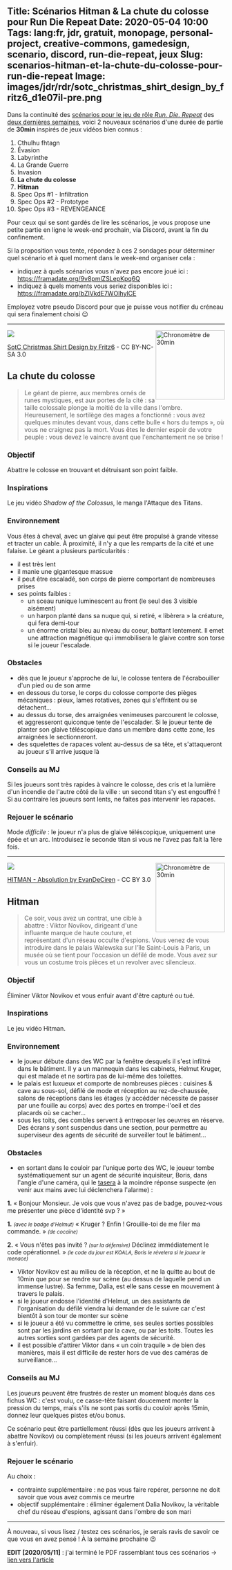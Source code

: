 Title: Scénarios Hitman & La chute du colosse pour Run Die Repeat
Date: 2020-05-04 10:00
Tags: lang:fr, jdr, gratuit, monopage, personal-project, creative-commons, gamedesign, scenario, discord, run-die-repeat, jeux
Slug: scenarios-hitman-et-la-chute-du-colosse-pour-run-die-repeat
Image: images/jdr/rdr/sotc_christmas_shirt_design_by_fritz6_d1e07il-pre.png
---

Dans la continuité des [scénarios pour le jeu de rôle _Run. Die. Repeat_](1ere-fournee-de-scenarios-pour-run-die-repeat.html) des [deux dernières semaines](2e-serie-de-scenarios-pour-run-die-repeat.html),
voici 2 nouveaux scénarios d'une durée de partie de **30min**
inspirés de jeux vidéos bien connus :

1. Cthulhu fhtagn
2. Évasion
3. Labyrinthe
4. La Grande Guerre
5. Invasion
6. **La chute du colosse**
7. **Hitman**
8. Spec Ops #1 - Infiltration
9. Spec Ops #2 - Prototype
10. Spec Ops #3 - REVENGEANCE

Pour ceux qui se sont gardés de lire les scénarios, je vous propose une petite partie en ligne le week-end prochain, via Discord, avant la fin du confinement.

Si la proposition vous tente, répondez à ces 2 sondages pour déterminer quel scénario et à quel moment dans le week-end organiser cela :

- indiquez à quels scénarios vous n'avez pas encore joué ici : <https://framadate.org/9v8pmlZSLepKpq6Q>
- indiquez à quels moments vous seriez disponibles ici : <https://framadate.org/bZlVkdE7WOIhylCE>

Employez votre pseudo Discord pour que je puisse vous notifier du créneau qui sera finalement choisi 😉

---
<img class="timer" alt="Chronomètre de 30min" src="images/jdr/rdr/timer-30.svg">

![](images/jdr/rdr/sotc_christmas_shirt_design_by_fritz6_d1e07il-pre.png)

[SotC Christmas Shirt Design by Fritz6](https://www.deviantart.com/fritz6/art/SotC-Christmas-Shirt-Design-83990541) - CC BY-NC-SA 3.0
## La chute du colosse
> Le géant de pierre, aux membres ornés de runes mystiques, est aux portes de la cité :
> sa taille colossale plonge la moitié de la ville dans l'ombre.
> Heureusement, le sortilège des mages a fonctionné : vous avez quelques minutes devant vous,
> dans cette bulle « hors du temps », où vous ne craignez pas la mort.
> Vous êtes le dernier espoir de votre peuple : vous devez le vaincre avant que l'enchantement ne se brise !
### Objectif
Abattre le colosse en trouvant et détruisant son point faible.
### Inspirations
Le jeu vidéo _Shadow of the Colossus_, le manga l'Attaque des Titans.
### Environnement
Vous êtes à cheval, avec un glaive qui peut être propulsé à grande vitesse et tracter un cable.
À proximité, il n'y a que les remparts de la cité et une falaise.
Le géant a plusieurs particularités :
- il est très lent
- il manie une gigantesque massue
- il peut être escaladé, son corps de pierre comportant de nombreuses prises
- ses points faibles :
  * un sceau runique luminescent au front (le seul des 3 visible aisément)
  * un harpon planté dans sa nuque qui, si retiré, « libèrera » la créature, qui fera demi-tour
  * un énorme cristal bleu au niveau du coeur, battant lentement.
    Il emet une attraction magnétique qui immobilisera le glaive contre son torse si le joueur l'escalade.
### Obstacles
- dès que le joueur s'approche de lui, le colosse tentera de l'écrabouiller d'un pied ou de son arme
- en dessous du torse, le corps du colosse comporte des pièges mécaniques :
pieux, lames rotatives, zones qui s'effritent ou se détachent...
- au dessus du torse, des arraignées venimeuses parcourent le colosse, et aggresseront quiconque tente de l'escalader.
Si le joueur tente de planter son glaive téléscopique dans un membre dans cette zone, les arraignées le sectionneront.
- des squelettes de rapaces volent au-dessus de sa tête, et s'attaqueront au joueur s'il arrive jusque là
### Conseils au MJ
Si les joueurs sont très rapides à vaincre le colosse, des cris et la lumière d'un incendie de l'autre côté de la ville :
un second titan s'y est engouffré !
Si au contraire les joueurs sont lents, ne faites pas intervenir les rapaces.
### Rejouer le scénario
Mode _difficile_ : le joueur n'a plus de glaive téléscopique, uniquement une épée et un arc.
Introduisez le seconde titan si vous ne l'avez pas fait la 1ère fois.

---
<img class="timer" alt="Chronomètre de 30min" src="images/jdr/rdr/timer-30.svg">

![](images/jdr/rdr/hitman___absolution_by_evandeciren_d5d6oc6.jpg)

[HITMAN - Absolution by EvanDeCiren](https://www.deviantart.com/evandeciren/art/HITMAN-Absolution-324477366) - CC BY 3.0
## Hitman
> Ce soir, vous avez un contrat, une cible à abattre : Viktor Novikov,
> dirigeant d'une influante marque de haute couture, et représentant d'un réseau occulte d'espions.
> Vous venez de vous introduire dans le palais Walewska sur l'île Saint-Louis à Paris,
> un musée où se tient pour l'occasion un défilé de mode.
> Vous avez sur vous un costume trois pièces et un revolver avec silencieux.
### Objectif
Éliminer Viktor Novikov et vous enfuir avant d'être capturé ou tué.
### Inspirations
Le jeu vidéo Hitman.
### Environnement
- le joueur débute dans des WC par la fenêtre desquels il s'est infiltré dans le bâtiment.
Il y a un mannequin dans les cabinets, Helmut Kruger,
qui est malade et ne sortira pas de lui-même des toilettes.
- le palais est luxueux et comporte de nombreuses pièces :
cuisines & cave au sous-sol, défilé de mode et réception au rez-de-chaussée,
salons de réceptions dans les étages (y accédder nécessite de passer par une fouille au corps)
avec des portes en trompe-l'oeil et des placards où se cacher...
- sous les toits, des combles servent à entreposer les oeuvres en réserve.
Des écrans y sont suspendus dans une section,
pour permettre au superviseur des agents de sécurité de surveiller tout le bâtiment...
### Obstacles
- en sortant dans le couloir par l'unique porte des WC,
le joueur tombe systématiquement sur un agent de sécurité inquisiteur, Boris,
dans l'angle d'une caméra, qui le [tasera](https://fr.wikipedia.org/wiki/Pistolet_%C3%A0_impulsion_%C3%A9lectrique)
à la moindre réponse suspecte (en venir aux mains avec lui déclenchera l'alarme) :

**1.** « Bonjour Monsieur. Je vois que vous n'avez pas de badge, pouvez-vous me présenter une pièce d'identité svp ? »

**1.** _<small>(avec le badge d'Helmut)</small>_ « Kruger ? Enfin ! Grouille-toi de me filer ma commande. »
_<small>(de cocaïne)</small>_

**2.** « Vous n'êtes pas invité ? _<small>(sur la défensive)</small>_ Déclinez immédiatement le code opérationnel. »
_<small>(le code du jour est KOALA, Boris le révelera si le joueur le menace)</small>_

- Viktor Novikov est au milieu de la réception, et ne la quitte au bout de 10min
que pour se rendre sur scène (au dessus de laquelle pend un immense lustre).
Sa femme, Dalia, est elle sans cesse en mouvement à travers le palais.
- si le joueur endosse l'identité d'Helmut,
un des assistants de l'organisation du défilé viendra lui demander de le suivre car c'est bientôt à son tour de monter sur scène
- si le joueur a été vu commettre le crime, ses seules sorties possibles sont
par les jardins en sortant par la cave, ou par les toits.
Toutes les autres sorties sont gardées par des agents de sécurité.
- il est possible d'attirer Viktor dans « un coin traquile » de bien des manières,
mais il est difficile de rester hors de vue des caméras de surveillance...
### Conseils au MJ
Les joueurs peuvent être frustrés de rester un moment bloqués dans ces fichus WC :
c'est voulu, ce casse-tête faisant doucement monter la pression du temps,
mais s'ils ne sont pas sortis du couloir après 15min, donnez leur quelques pistes et/ou bonus.

Ce scénario peut être partiellement réussi (dès que les joueurs arrivent à abattre Novikov)
ou complètement réussi (si les joueurs arrivent également à s'enfuir).
### Rejouer le scénario
Au choix :
- contrainte supplémentaire : ne pas vous faire repérer, personne ne doit savoir que vous avez commis ce meurtre
- objectif supplémentaire : éliminer également Dalia Novikov, la véritable chef du réseau d'espions,
agissant dans l'ombre de son mari

---

À nouveau, si vous lisez / testez ces scénarios, je serais ravis de savoir ce que vous en avez pensé !
À la semaine prochaine 😉

**EDIT [2020/05/11]** : j'ai terminé le PDF rassemblant tous ces scénarios → [lien vers l'article](3-derniers-scenarios-pour-run-die-repeat-et-version-pdf)


<style>
.timer {
  width: 10rem;
  float: right;
}
</style>
<script>
document.querySelectorAll('article img').forEach(img => img.title = img.alt)
</script>
